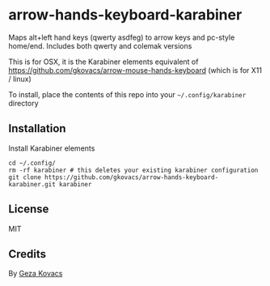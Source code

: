 # arrow-hands-keyboard-karabiner

Maps alt+left hand keys (qwerty asdfeg) to arrow keys and pc-style home/end. Includes both qwerty and colemak versions

This is for OSX, it is the Karabiner elements equivalent of https://github.com/gkovacs/arrow-mouse-hands-keyboard (which is for X11 / linux)

To install, place the contents of this repo into your `~/.config/karabiner` directory

## Installation

Install Karabiner elements

```
cd ~/.config/
rm -rf karabiner # this deletes your existing karabiner configuration
git clone https://github.com/gkovacs/arrow-hands-keyboard-karabiner.git karabiner
```

## License

MIT

## Credits

By [Geza Kovacs](https://github.com/gkovacs)

